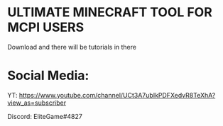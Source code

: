 # ULTIMATE MINECRAFT TOOL FOR MCPI USERS
Download and there will be tutorials in there
# Social Media:
YT: https://www.youtube.com/channel/UCt3A7ubIkPDFXedvR8TeXhA?view_as=subscriber
 
Discord: EliteGame#4827

